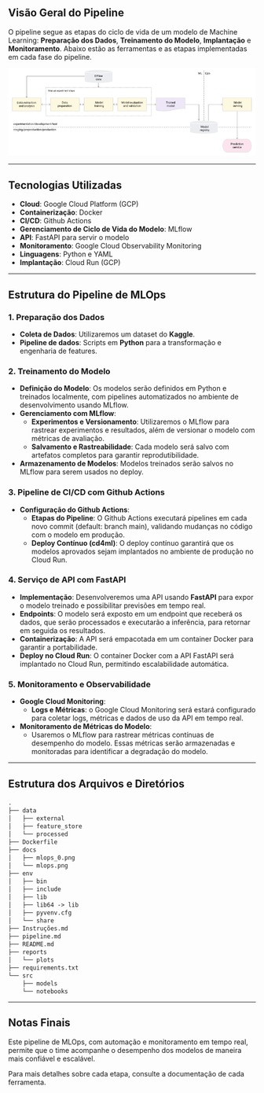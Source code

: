 ## Visão Geral do Pipeline

O pipeline segue as etapas do ciclo de vida de um modelo de Machine Learning: **Preparação dos Dados**, **Treinamento do Modelo**, **Implantação** e **Monitoramento**. Abaixo estão as ferramentas e as etapas implementadas em cada fase do pipeline.

![alt text](docs/mlops_0.png)

---

## Tecnologias Utilizadas

- **Cloud**: Google Cloud Platform (GCP)
- **Containerização**: Docker
- **CI/CD**: Github Actions
- **Gerenciamento de Ciclo de Vida do Modelo**: MLflow
- **API**: FastAPI para servir o modelo
- **Monitoramento**: Google Cloud Observability Monitoring
- **Linguagens**: Python e YAML
- **Implantação**: Cloud Run (GCP)

---

## Estrutura do Pipeline de MLOps

### 1. **Preparação dos Dados**

   - **Coleta de Dados**: Utilizaremos um dataset do **Kaggle**.
   - **Pipeline de dados**: Scripts em **Python** para a transformação e engenharia de features.

### 2. **Treinamento do Modelo**

   - **Definição do Modelo**: Os modelos serão definidos em Python e treinados localmente, com pipelines automatizados no ambiente de desenvolvimento usando MLflow.
   - **Gerenciamento com MLflow**:
      - **Experimentos e Versionamento**: Utilizaremos o MLflow para rastrear experimentos e resultados, além de versionar o modelo com métricas de avaliação.
      - **Salvamento e Rastreabilidade**: Cada modelo será salvo com artefatos completos para garantir reprodutibilidade.
   - **Armazenamento de Modelos**: Modelos treinados serão salvos no MLflow para serem usados no deploy.

### 3. **Pipeline de CI/CD com Github Actions**

   - **Configuração do Github Actions**:
      - **Etapas do Pipeline**: O Github Actions executará pipelines em cada novo commit (default: branch main), validando mudanças no código com o modelo em produção.
      - **Deploy Contínuo (cd4ml)**: O deploy contínuo garantirá que os modelos aprovados sejam implantados no ambiente de produção no Cloud Run.

### 4. **Serviço de API com FastAPI**

   - **Implementação**: Desenvolveremos uma API usando **FastAPI** para expor o modelo treinado e possibilitar previsões em tempo real.
   - **Endpoints**: O modelo será exposto em um endpoint que receberá os dados, que serão processados e executarão a inferência, para retornar em seguida os resultados.
   - **Containerização**: A API será empacotada em um container Docker para garantir a portabilidade.
   - **Deploy no Cloud Run**: O container Docker com a API FastAPI será implantado no Cloud Run, permitindo escalabilidade automática.

### 5. **Monitoramento e Observabilidade**

   - **Google Cloud Monitoring**:
      - **Logs e Métricas**: o Google Cloud Monitoring será estará configurado para coletar logs, métricas e dados de uso da API em tempo real.
   - **Monitoramento de Métricas do Modelo**:
      - Usaremos o MLflow para rastrear métricas contínuas de desempenho do modelo. Essas métricas serão armazenadas e monitoradas para identificar a degradação do modelo.

---

## Estrutura dos Arquivos e Diretórios


```
.
├── data
│   ├── external
│   ├── feature_store
│   └── processed
├── Dockerfile
├── docs
│   ├── mlops_0.png
│   └── mlops.png
├── env
│   ├── bin
│   ├── include
│   ├── lib
│   ├── lib64 -> lib
│   ├── pyvenv.cfg
│   └── share
├── Instruções.md
├── pipeline.md
├── README.md
├── reports
│   └── plots
├── requirements.txt
└── src
    ├── models
    └── notebooks

```

---

## Notas Finais

Este pipeline de MLOps, com automação e monitoramento em tempo real, permite que o time acompanhe o desempenho dos modelos de maneira mais confiável e escalável.

Para mais detalhes sobre cada etapa, consulte a documentação de cada ferramenta.
